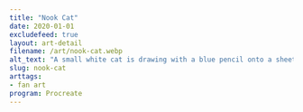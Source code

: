 ```yaml
---
title: "Nook Cat"
date: 2020-01-01
excludefeed: true
layout: art-detail
filename: /art/nook-cat.webp
alt_text: "A small white cat is drawing with a blue pencil onto a sheet of paper."
slug: nook-cat
arttags:
- fan art
program: Procreate
---
```


